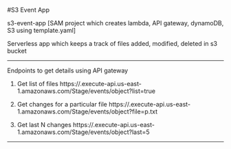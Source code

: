 #S3 Event App 

s3-event-app [SAM project which creates lambda, API gateway, dynamoDB, S3 using template.yaml]  

Serverless app which keeps a track of files added, modified, deleted in s3 bucket

---------------------------------------------------------------------------------------------------------------

Endpoints to get details using API gateway

1. Get list of files
	https://<URL>.execute-api.us-east-1.amazonaws.com/Stage/events/object?list=true

2. Get changes for a particular file 
	https://<URL>.execute-api.us-east-1.amazonaws.com/Stage/events/object?file=p.txt
	
3. Get last N changes 
	https://<URL>.execute-api.us-east-1.amazonaws.com/Stage/events/object?last=5

---------------------------------------------------------------------------------------------------------------